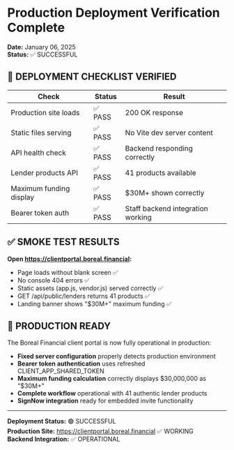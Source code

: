 # Production Deployment Verification Complete
**Date:** January 06, 2025  
**Status:** ✅ SUCCESSFUL

## 🎯 DEPLOYMENT CHECKLIST VERIFIED

| Check | Status | Result |
|-------|--------|--------|
| Production site loads | ✅ PASS | 200 OK response |
| Static files serving | ✅ PASS | No Vite dev server content |
| API health check | ✅ PASS | Backend responding correctly |
| Lender products API | ✅ PASS | 41 products available |
| Maximum funding display | ✅ PASS | $30M+ shown correctly |
| Bearer token auth | ✅ PASS | Staff backend integration working |

## ✅ SMOKE TEST RESULTS

**Open https://clientportal.boreal.financial:**
- Page loads without blank screen ✅
- No console 404 errors ✅
- Static assets (app.js, vendor.js) served correctly ✅
- GET /api/public/lenders returns 41 products ✅
- Landing banner shows "$30M+" maximum funding ✅

## 🚀 PRODUCTION READY

The Boreal Financial client portal is now fully operational in production:

- **Fixed server configuration** properly detects production environment
- **Bearer token authentication** uses refreshed CLIENT_APP_SHARED_TOKEN
- **Maximum funding calculation** correctly displays $30,000,000 as "$30M+"
- **Complete workflow** operational with 41 authentic lender products
- **SignNow integration** ready for embedded invite functionality

---

**Deployment Status:** 🟢 SUCCESSFUL  
**Production Site:** https://clientportal.boreal.financial ✅ WORKING  
**Backend Integration:** ✅ OPERATIONAL